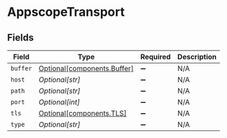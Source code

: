 # AppscopeTransport


## Fields

| Field                                                            | Type                                                             | Required                                                         | Description                                                      |
| ---------------------------------------------------------------- | ---------------------------------------------------------------- | ---------------------------------------------------------------- | ---------------------------------------------------------------- |
| `buffer`                                                         | [Optional[components.Buffer]](../../models/components/buffer.md) | :heavy_minus_sign:                                               | N/A                                                              |
| `host`                                                           | *Optional[str]*                                                  | :heavy_minus_sign:                                               | N/A                                                              |
| `path`                                                           | *Optional[str]*                                                  | :heavy_minus_sign:                                               | N/A                                                              |
| `port`                                                           | *Optional[int]*                                                  | :heavy_minus_sign:                                               | N/A                                                              |
| `tls`                                                            | [Optional[components.TLS]](../../models/components/tls.md)       | :heavy_minus_sign:                                               | N/A                                                              |
| `type`                                                           | *Optional[str]*                                                  | :heavy_minus_sign:                                               | N/A                                                              |